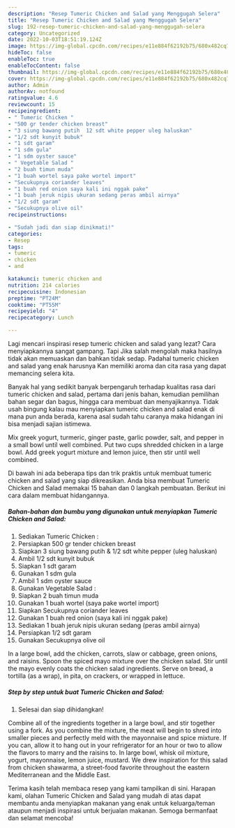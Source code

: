 ```yaml
---
description: "Resep Tumeric Chicken and Salad yang Menggugah Selera"
title: "Resep Tumeric Chicken and Salad yang Menggugah Selera"
slug: 192-resep-tumeric-chicken-and-salad-yang-menggugah-selera
category: Uncategorized
date: 2022-10-03T18:51:19.124Z
image: https://img-global.cpcdn.com/recipes/e11e884f62192b75/680x482cq70/tumeric-chicken-and-salad-foto-resep-utama.jpg
hideToc: false
enableToc: true
enableTocContent: false
thumbnail: https://img-global.cpcdn.com/recipes/e11e884f62192b75/680x482cq70/tumeric-chicken-and-salad-foto-resep-utama.jpg
cover: https://img-global.cpcdn.com/recipes/e11e884f62192b75/680x482cq70/tumeric-chicken-and-salad-foto-resep-utama.jpg
author: Admin
authorAv: notfound
ratingvalue: 4.6
reviewcount: 15
recipeingredient:
- " Tumeric Chicken "
- "500 gr tender chicken breast"
- "3 siung bawang putih  12 sdt white pepper uleg haluskan"
- "1/2 sdt kunyit bubuk"
- "1 sdt garam"
- "1 sdm gula"
- "1 sdm oyster sauce"
- " Vegetable Salad "
- "2 buah timun muda"
- "1 buah wortel saya pake wortel import"
- "Secukupnya coriander leaves"
- "1 buah red onion saya kali ini nggak pake"
- "1 buah jeruk nipis ukuran sedang peras ambil airnya"
- "1/2 sdt garam"
- "Secukupnya olive oil"
recipeinstructions:

- "Sudah jadi dan siap dinikmati!"
categories:
- Resep
tags:
- tumeric
- chicken
- and

katakunci: tumeric chicken and 
nutrition: 214 calories
recipecuisine: Indonesian
preptime: "PT24M"
cooktime: "PT55M"
recipeyield: "4"
recipecategory: Lunch

---
```



Lagi mencari inspirasi resep tumeric chicken and salad yang lezat? Cara menyiapkannya sangat gampang. Tapi Jika salah mengolah maka hasilnya tidak akan memuaskan dan bahkan tidak sedap. Padahal tumeric chicken and salad yang enak harusnya Kan memiliki aroma dan cita rasa yang dapat memancing selera kita.


Banyak hal yang sedikit banyak berpengaruh terhadap kualitas rasa dari tumeric chicken and salad, pertama dari jenis bahan, kemudian pemilihan bahan segar dan bagus, hingga cara membuat dan menyajikannya. Tidak usah bingung kalau mau menyiapkan tumeric chicken and salad enak di mana pun anda berada, karena asal sudah tahu caranya maka hidangan ini bisa menjadi sajian istimewa.

Mix greek yogurt, turmeric, ginger paste, garlic powder, salt, and pepper in a small bowl until well combined. Put two cups shredded chicken in a large bowl. Add greek yogurt mixture and lemon juice, then stir until well combined.


Di bawah ini ada beberapa tips dan trik praktis untuk membuat tumeric chicken and salad yang siap dikreasikan. Anda bisa membuat Tumeric Chicken and Salad memakai 15 bahan dan 0 langkah pembuatan. Berikut ini cara dalam membuat hidangannya.

<!--inarticleads1-->

##### Bahan-bahan dan bumbu yang digunakan untuk menyiapkan Tumeric Chicken and Salad:

1. Sediakan  Tumeric Chicken :
1. Persiapkan 500 gr tender chicken breast
1. Siapkan 3 siung bawang putih &amp; 1/2 sdt white pepper (uleg haluskan)
1. Ambil 1/2 sdt kunyit bubuk
1. Siapkan 1 sdt garam
1. Gunakan 1 sdm gula
1. Ambil 1 sdm oyster sauce
1. Gunakan  Vegetable Salad :
1. Siapkan 2 buah timun muda
1. Gunakan 1 buah wortel (saya pake wortel import)
1. Siapkan Secukupnya coriander leaves
1. Gunakan 1 buah red onion (saya kali ini nggak pake)
1. Sediakan 1 buah jeruk nipis ukuran sedang (peras ambil airnya)
1. Persiapkan 1/2 sdt garam
1. Gunakan Secukupnya olive oil


In a large bowl, add the chicken, carrots, slaw or cabbage, green onions, and raisins. Spoon the spiced mayo mixture over the chicken salad. Stir until the mayo evenly coats the chicken salad ingredients. Serve on bread, a tortilla (as a wrap), in pita, on crackers, or wrapped in lettuce. 

<!--inarticleads2-->

##### Step by step untuk buat Tumeric Chicken and Salad:


1. Selesai dan siap dihidangkan!

Combine all of the ingredients together in a large bowl, and stir together using a fork. As you combine the mixture, the meat will begin to shred into smaller pieces and perfectly meld with the mayonnaise and spice mixture. If you can, allow it to hang out in your refrigerator for an hour or two to allow the flavors to marry and the raisins to. In large bowl, whisk oil mixture, yogurt, mayonnaise, lemon juice, mustard. We drew inspiration for this salad from chicken shawarma, a street-food favorite throughout the eastern Mediterranean and the Middle East. 

Terima kasih telah membaca resep yang kami tampilkan di sini. Harapan kami, olahan Tumeric Chicken and Salad yang mudah di atas dapat membantu anda menyiapkan makanan yang enak untuk keluarga/teman ataupun menjadi inspirasi untuk berjualan makanan. Semoga bermanfaat dan selamat mencoba!

